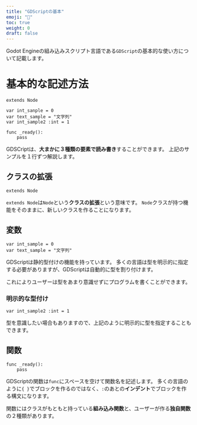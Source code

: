 ```yaml
---
title: "GDScriptの基本"
emoji: "🔰"
toc: true
weight: 0
draft: false
---
```


Godot Engineの組み込みスクリプト言語である`GDScript`の基本的な使い方について記載します。

# 基本的な記述方法

```gdscript
extends Node

var int_sanple = 0
var text_sample = "文字列"
var int_sample2 :int = 1

func _ready():
    pass
```

GDSCriptは、**大まかに３種類の要素で読み書き**することができます。
上記のサンプルを１行ずつ解説します。

## クラスの拡張

```gdscript
extends Node
```

`extends Node`は`Node`という**クラスの拡張**という意味です。
`Node`クラスが持つ機能をそのままに、新しいクラスを作ることになります。

## 変数

```gdscript
var int_sample = 0
var text_sample = "文字列"
```

GDScriptは静的型付けの機能を持っています。
多くの言語は型を明示的に指定する必要がありますが、GDScriptは自動的に型を割り付けます。

これによりユーザーは型をあまり意識せずにプログラムを書くことができます。

### 明示的な型付け

```gdscript
var int_sample2 :int = 1
```

型を意識したい場合もありますので、上記のように明示的に型を指定することもできます。

## 関数

```gdscript
func _ready():
    pass
```

GDScriptの関数は`func`にスペースを空けて関数名を記述します。
多くの言語のように`{ }`でブロックを作るのではなく、`:`のあとの**インデント**でブロックを作る構文になります。

関数にはクラスがもともと持っている**組み込み関数**と、ユーザーが作る**独自関数**の２種類があります。